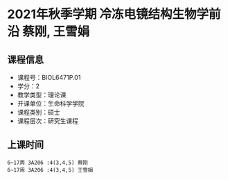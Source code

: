 # 2021年秋季学期 冷冻电镜结构生物学前沿 蔡刚, 王雪娟






## 课程信息

- 课程号：BIOL6471P.01
- 学分：2
- 教学类型：理论课
- 开课单位：生命科学学院
- 课程类别：硕士
- 课程层次：研究生课程

## 上课时间

```
6~17周 3A206 :4(3,4,5) 蔡刚
6~17周 3A206 :4(3,4,5) 王雪娟
```

